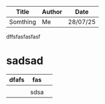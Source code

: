 | Title | Author | Date |
|-------|--------|------|
| Somthing | Me | 28/07/25 |

dffsfasfasfasf

# sadsad



| dfafs | fas  |   |
| ----- | ---- | - |
|       |      |   |
|       | sdsa |   |
